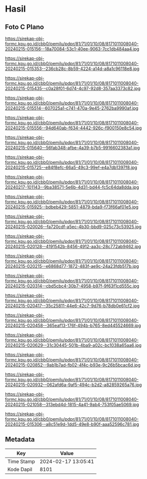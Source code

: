 # Hasil

## Foto C Plano

https://sirekap-obj-formc.kpu.go.id/cbb0/pemilu/pdpr/81/71/01/10/08/8171011008040-20240215-015156--18a70084-53c1-40ee-9063-7cc1db484aa4.jpg

https://sirekap-obj-formc.kpu.go.id/cbb0/pemilu/pdpr/81/71/01/10/08/8171011008040-20240215-015353--236cb28c-8b59-4224-a14d-a8a1c96118e8.jpg

https://sirekap-obj-formc.kpu.go.id/cbb0/pemilu/pdpr/81/71/01/10/08/8171011008040-20240215-015435--c0a28f01-6d74-4c97-92d8-357aa3373c82.jpg

https://sirekap-obj-formc.kpu.go.id/cbb0/pemilu/pdpr/81/71/01/10/08/8171011008040-20240215-015514--607025a1-c741-470a-9e45-2762ba9990af.jpg

https://sirekap-obj-formc.kpu.go.id/cbb0/pemilu/pdpr/81/71/01/10/08/8171011008040-20240215-015556--94d640ab-f634-4442-926c-f900150e8c54.jpg

https://sirekap-obj-formc.kpu.go.id/cbb0/pemilu/pdpr/81/71/01/10/08/8171011008040-20240215-015640--56fab348-afbe-4a39-b7b5-9916602383a1.jpg

https://sirekap-obj-formc.kpu.go.id/cbb0/pemilu/pdpr/81/71/01/10/08/8171011008040-20240215-015725--e84f8efc-66a5-49c3-99ef-e4a7db1397f8.jpg

https://sirekap-obj-formc.kpu.go.id/cbb0/pemilu/pdpr/81/71/01/10/08/8171011008040-20240217-101143--9ba38571-5e6b-4d31-bd44-fc5c64da8dda.jpg

https://sirekap-obj-formc.kpu.go.id/cbb0/pemilu/pdpr/81/71/01/10/08/8171011008040-20240215-015925--bdbeb429-5851-4879-bda9-f73f66af01e5.jpg

https://sirekap-obj-formc.kpu.go.id/cbb0/pemilu/pdpr/81/71/01/10/08/8171011008040-20240215-020026--fa720cdf-a5ec-4b30-bbd9-025c73c53925.jpg

https://sirekap-obj-formc.kpu.go.id/cbb0/pemilu/pdpr/81/71/01/10/08/8171011008040-20240215-020128--4191542b-8456-4912-aa3c-28c772ab9462.jpg

https://sirekap-obj-formc.kpu.go.id/cbb0/pemilu/pdpr/81/71/01/10/08/8171011008040-20240215-020215--e6868d77-1872-483f-ae9c-24a23fdb517b.jpg

https://sirekap-obj-formc.kpu.go.id/cbb0/pemilu/pdpr/81/71/01/10/08/8171011008040-20240215-020314--cbd5cbc4-30b7-4958-b97f-9f63f1cd555c.jpg

https://sirekap-obj-formc.kpu.go.id/cbb0/pemilu/pdpr/81/71/01/10/08/8171011008040-20240215-020417--35c25811-44e6-42c7-9d76-b78db0e61cf2.jpg

https://sirekap-obj-formc.kpu.go.id/cbb0/pemilu/pdpr/81/71/01/10/08/8171011008040-20240215-020458--365eaf13-176f-494b-b765-8ed445524669.jpg

https://sirekap-obj-formc.kpu.go.id/cbb0/pemilu/pdpr/81/71/01/10/08/8171011008040-20240215-020629--31c30445-501b-4ba9-a02c-bc1038a65aa6.jpg

https://sirekap-obj-formc.kpu.go.id/cbb0/pemilu/pdpr/81/71/01/10/08/8171011008040-20240215-020852--9ab1b7ad-fb02-4f4c-b93e-9c26b5bcac6d.jpg

https://sirekap-obj-formc.kpu.go.id/cbb0/pemilu/pdpr/81/71/01/10/08/8171011008040-20240215-020932--062afd6a-9af5-494c-b2d2-a82859265a76.jpg

https://sirekap-obj-formc.kpu.go.id/cbb0/pemilu/pdpr/81/71/01/10/08/8171011008040-20240215-021058--313ebd4d-1815-4a41-9ab4-753f05ae5069.jpg

https://sirekap-obj-formc.kpu.go.id/cbb0/pemilu/pdpr/81/71/01/10/08/8171011008040-20240215-015306--a8c51e9d-1dd5-49e8-b90f-aaa52596c781.jpg


## Metadata

| Key        | Value               |
| ---------- | ------------------- |
| Time Stamp | 2024-02-17 13:05:41 |
| Kode Dapil | 8101                |



